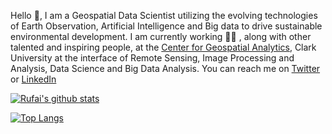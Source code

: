 Hello 	:wave:, I am a Geospatial Data Scientist utilizing the evolving technologies of Earth Observation, Artificial Intelligence and Big data to drive sustainable environmental development. I am currently working :man_office_worker: , along with other talented and inspiring people, at the <a href="https://github.com/ClarkCGA"> Center for Geospatial Analytics</a>, Clark University at the interface of Remote Sensing, Image Processing and Analysis, Data Science and Big Data Analysis. You can reach me on <a href = "https://twitter.com/ro_balogun">Twitter </a> or <a href = "https://www.linkedin.com/in/rufai-omowunmi-balogun-871a8b12a/">LinkedIn </a>

[![Rufai's github stats](https://github-readme-stats.vercel.app/api?username=Ruphai&count_private=true&show_icons=true&theme=radical&hide_rank=false)](https://github.com/anuraghazra/github-readme-stats)

[![Top Langs](https://github-readme-stats.vercel.app/api/top-langs/?username=Ruphai&langs_count=5&layout=compact&theme=radical)](https://github.com/anuraghazra/github-readme-stats)

